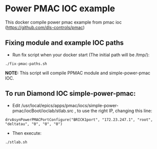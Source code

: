 # Power PMAC IOC example

This docker compile power pmac example from pmac ioc (https://github.com/dls-controls/pmac)

## Fixing module and example IOC paths

* Run fix script when your docker start (The initial path will be /tmp/):

`./fix-pmac-paths.sh`

**NOTE:** This script will compile PPMAC module and simple-power-pmac IOC. 

## To run Diamond IOC simple-power-pmac:

* Edit /usr/local/epics/apps/pmac/iocs/simple-power-pmac/iocBoot/ioclab/stlab.src , to use the right IP, changing this line:

`drvAsynPowerPMACPortConfigure("BRICK1port", "172.23.247.1", "root", "deltatau", "0", "0", "0")`

* Then execute:

`./stlab.sh`
